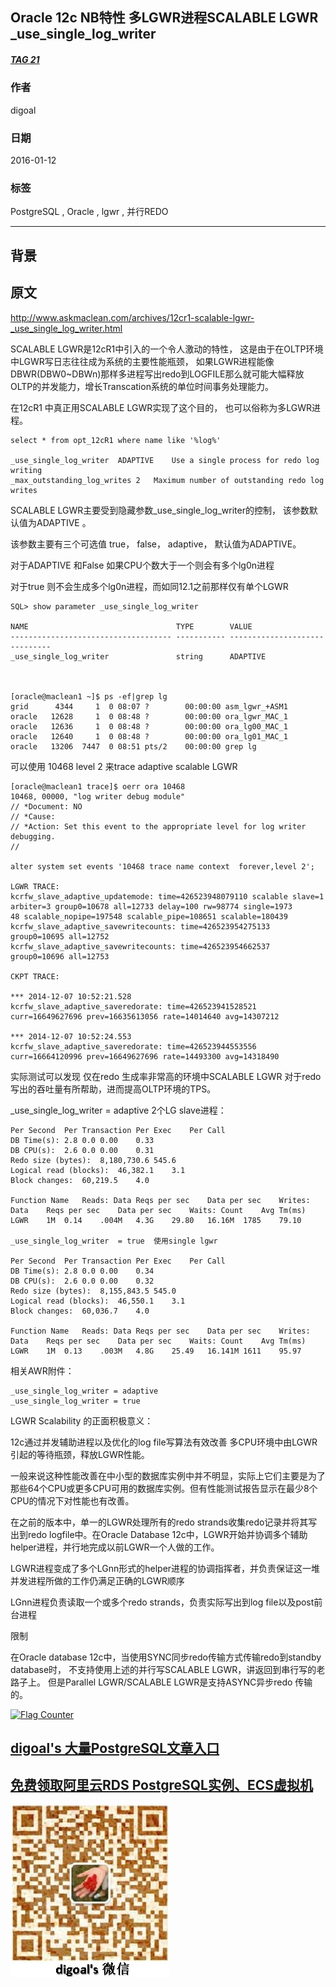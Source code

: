 ## Oracle 12c NB特性 多LGWR进程SCALABLE LGWR _use_single_log_writer  
##### [TAG 21](../class/21.md)
                                                
### 作者                                                                                             
digoal                                           
                                                  
### 日期                                             
2016-01-12                                          
                                              
### 标签                                           
PostgreSQL , Oracle , lgwr , 并行REDO   
                                                
----                                          
                                                   
## 背景                                         
## 原文  
http://www.askmaclean.com/archives/12cr1-scalable-lgwr-_use_single_log_writer.html  
  
SCALABLE LGWR是12cR1中引入的一个令人激动的特性， 这是由于在OLTP环境中LGWR写日志往往成为系统的主要性能瓶颈， 如果LGWR进程能像DBWR(DBW0~DBWn)那样多进程写出redo到LOGFILE那么就可能大幅释放OLTP的并发能力，增长Transcation系统的单位时间事务处理能力。  
   
在12cR1 中真正用SCALABLE LGWR实现了这个目的， 也可以俗称为多LGWR进程。  
   
```  
select * from opt_12cR1 where name like '%log%'  
  
_use_single_log_writer	ADAPTIVE	Use a single process for redo log writing  
_max_outstanding_log_writes	2	Maximum number of outstanding redo log writes  
```  
  
SCALABLE LGWR主要受到隐藏参数_use_single_log_writer的控制，  该参数默认值为ADAPTIVE 。  
   
该参数主要有三个可选值 true， false， adaptive， 默认值为ADAPTIVE。  
  
对于ADAPTIVE 和False 如果CPU个数大于一个则会有多个lg0n进程  
  
对于true 则不会生成多个lg0n进程，而如同12.1之前那样仅有单个LGWR  
   
```  
SQL> show parameter _use_single_log_writer  
  
NAME                                 TYPE        VALUE  
------------------------------------ ----------- ------------------------------  
_use_single_log_writer               string      ADAPTIVE  
  
  
  
[oracle@maclean1 ~]$ ps -ef|grep lg  
grid      4344     1  0 08:07 ?        00:00:00 asm_lgwr_+ASM1  
oracle   12628     1  0 08:48 ?        00:00:00 ora_lgwr_MAC_1  
oracle   12636     1  0 08:48 ?        00:00:00 ora_lg00_MAC_1  
oracle   12640     1  0 08:48 ?        00:00:00 ora_lg01_MAC_1  
oracle   13206  7447  0 08:51 pts/2    00:00:00 grep lg  
```  
   
可以使用 10468 level 2 来trace adaptive scalable LGWR  
   
```  
[oracle@maclean1 trace]$ oerr ora 10468   
10468, 00000, "log writer debug module"  
// *Document: NO  
// *Cause:  
// *Action: Set this event to the appropriate level for log writer debugging.  
//  
  
alter system set events '10468 trace name context  forever,level 2';  
  
LGWR TRACE:  
kcrfw_slave_adaptive_updatemode: time=426523948079110 scalable slave=1 arbiter=3 group0=10678 all=12733 delay=100 rw=98774 single=1973  
48 scalable_nopipe=197548 scalable_pipe=108651 scalable=180439  
kcrfw_slave_adaptive_savewritecounts: time=426523954275133 group0=10695 all=12752  
kcrfw_slave_adaptive_savewritecounts: time=426523954662537 group0=10696 all=12753  
  
CKPT TRACE:  
  
*** 2014-12-07 10:52:21.528  
kcrfw_slave_adaptive_saveredorate: time=426523941528521 curr=16649627696 prev=16635613056 rate=14014640 avg=14307212  
  
*** 2014-12-07 10:52:24.553  
kcrfw_slave_adaptive_saveredorate: time=426523944553556 curr=16664120996 prev=16649627696 rate=14493300 avg=14318490  
```  
   
实际测试可以发现 仅在redo 生成率非常高的环境中SCALABLE LGWR 对于redo写出的吞吐量有所帮助，进而提高OLTP环境的TPS。  
  
_use_single_log_writer  = adaptive  2个LG slave进程：  
   
```  
Per Second	Per Transaction	Per Exec	Per Call  
DB Time(s):	2.8	0.0	0.00	0.33  
DB CPU(s):	2.6	0.0	0.00	0.31  
Redo size (bytes):	8,180,730.6	545.6		  
Logical read (blocks):	46,382.1	3.1		  
Block changes:	60,219.5	4.0		  
   
Function Name	Reads: Data	Reqs per sec	Data per sec	Writes: Data	Reqs per sec	Data per sec	Waits: Count	Avg Tm(ms)  
LGWR	1M	0.14	.004M	4.3G	29.80	16.16M	1785	79.10  
   
_use_single_log_writer  = true  使用single lgwr  
   
Per Second	Per Transaction	Per Exec	Per Call  
DB Time(s):	2.8	0.0	0.00	0.34  
DB CPU(s):	2.6	0.0	0.00	0.32  
Redo size (bytes):	8,155,843.5	545.0		  
Logical read (blocks):	46,550.1	3.1		  
Block changes:	60,036.7	4.0		  
   
Function Name	Reads: Data	Reqs per sec	Data per sec	Writes: Data	Reqs per sec	Data per sec	Waits: Count	Avg Tm(ms)  
LGWR	1M	0.13	.003M	4.8G	25.49	16.141M	1611	95.97  
```  
  
相关AWR附件：  
  
```  
_use_single_log_writer = adaptive  
_use_single_log_writer = true  
```  
   
LGWR Scalability 的正面积极意义：  
  
12c通过并发辅助进程以及优化的log file写算法有效改善 多CPU环境中由LGWR引起的等待瓶颈，释放LGWR性能。  
  
一般来说这种性能改善在中小型的数据库实例中并不明显，实际上它们主要是为了那些64个CPU或更多CPU可用的数据库实例。但有性能测试报告显示在最少8个CPU的情况下对性能也有改善。  
  
在之前的版本中，单一的LGWR处理所有的redo strands收集redo记录并将其写出到redo logfile中。在Oracle Database 12c中，LGWR开始并协调多个辅助helper进程，并行地完成以前LGWR一个人做的工作。  
   
LGWR进程变成了多个LGnn形式的helper进程的协调指挥者，并负责保证这一堆并发进程所做的工作仍满足正确的LGWR顺序  
  
LGnn进程负责读取一个或多个redo strands，负责实际写出到log file以及post前台进程  
   
   
限制  
  
在Oracle database 12c中，当使用SYNC同步redo传输方式传输redo到standby database时， 不支持使用上述的并行写SCALABLE LGWR，讲返回到串行写的老路子上。 但是Parallel LGWR/SCALABLE LGWR是支持ASYNC异步redo 传输的。                                                                       
  
<a rel="nofollow" href="http://info.flagcounter.com/h9V1"  ><img src="http://s03.flagcounter.com/count/h9V1/bg_FFFFFF/txt_000000/border_CCCCCC/columns_2/maxflags_12/viewers_0/labels_0/pageviews_0/flags_0/"  alt="Flag Counter"  border="0"  ></a>  
  
  
  
  
  
  
## [digoal's 大量PostgreSQL文章入口](https://github.com/digoal/blog/blob/master/README.md "22709685feb7cab07d30f30387f0a9ae")
  
  
## [免费领取阿里云RDS PostgreSQL实例、ECS虚拟机](https://free.aliyun.com/ "57258f76c37864c6e6d23383d05714ea")
  
  
![digoal's weixin](../pic/digoal_weixin.jpg "f7ad92eeba24523fd47a6e1a0e691b59")
  
